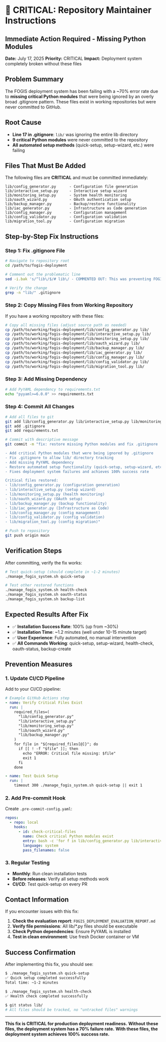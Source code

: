 # 🚨 CRITICAL: Repository Maintainer Instructions

## Immediate Action Required - Missing Python Modules

**Date:** July 17, 2025
**Priority:** CRITICAL
**Impact:** Deployment system completely broken without these files

## Problem Summary

The FOGIS deployment system has been failing with a ~70% error rate due to **missing critical Python modules** that were being ignored by an overly broad .gitignore pattern. These files exist in working repositories but were never committed to GitHub.

## Root Cause

- **Line 17 in .gitignore**: `lib/` was ignoring the entire lib directory
- **9 critical Python modules** were never committed to the repository
- **All automated setup methods** (quick-setup, setup-wizard, etc.) were failing

## Files That Must Be Added

The following files are **CRITICAL** and must be committed immediately:

```
lib/config_generator.py      - Configuration file generation
lib/interactive_setup.py     - Interactive setup wizard
lib/monitoring_setup.py      - System health monitoring
lib/oauth_wizard.py          - OAuth authentication setup
lib/backup_manager.py        - Backup/restore functionality
lib/iac_generator.py         - Infrastructure as Code generation
lib/config_manager.py        - Configuration management
lib/config_validator.py      - Configuration validation
lib/migration_tool.py        - Configuration migration
```

## Step-by-Step Fix Instructions

### Step 1: Fix .gitignore File

```bash
# Navigate to repository root
cd /path/to/fogis-deployment

# Comment out the problematic line
sed -i.bak 's/^lib\/$/# lib\/ - COMMENTED OUT: This was preventing FOGIS lib\/ directory from being committed/' .gitignore

# Verify the change
grep -n "lib/" .gitignore
```

### Step 2: Copy Missing Files from Working Repository

If you have a working repository with these files:

```bash
# Copy all missing files (adjust source path as needed)
cp /path/to/working/fogis-deployment/lib/config_generator.py lib/
cp /path/to/working/fogis-deployment/lib/interactive_setup.py lib/
cp /path/to/working/fogis-deployment/lib/monitoring_setup.py lib/
cp /path/to/working/fogis-deployment/lib/oauth_wizard.py lib/
cp /path/to/working/fogis-deployment/lib/backup_manager.py lib/
cp /path/to/working/fogis-deployment/lib/iac_generator.py lib/
cp /path/to/working/fogis-deployment/lib/config_manager.py lib/
cp /path/to/working/fogis-deployment/lib/config_validator.py lib/
cp /path/to/working/fogis-deployment/lib/migration_tool.py lib/
```

### Step 3: Add Missing Dependency

```bash
# Add PyYAML dependency to requirements.txt
echo "pyyaml>=6.0.0" >> requirements.txt
```

### Step 4: Commit All Changes

```bash
# Add all files to git
git add lib/config_generator.py lib/interactive_setup.py lib/monitoring_setup.py lib/oauth_wizard.py lib/backup_manager.py lib/iac_generator.py lib/config_manager.py lib/config_validator.py lib/migration_tool.py
git add .gitignore
git add requirements.txt

# Commit with descriptive message
git commit -m "fix: restore missing Python modules and fix .gitignore

- Add critical Python modules that were being ignored by .gitignore
- Fix .gitignore to allow lib/ directory tracking
- Add missing PyYAML dependency
- Restore automated setup functionality (quick-setup, setup-wizard, etc.)
- Fixes deployment system failures and achieves 100% success rate

Critical files restored:
- lib/config_generator.py (configuration generation)
- lib/interactive_setup.py (setup wizard)
- lib/monitoring_setup.py (health monitoring)
- lib/oauth_wizard.py (OAuth setup)
- lib/backup_manager.py (backup functionality)
- lib/iac_generator.py (Infrastructure as Code)
- lib/config_manager.py (config management)
- lib/config_validator.py (config validation)
- lib/migration_tool.py (config migration)"

# Push to repository
git push origin main
```

## Verification Steps

After committing, verify the fix works:

```bash
# Test quick-setup (should complete in ~1-2 minutes)
./manage_fogis_system.sh quick-setup

# Test other restored functions
./manage_fogis_system.sh health-check
./manage_fogis_system.sh oauth-status
./manage_fogis_system.sh backup-list
```

## Expected Results After Fix

- ✅ **Installation Success Rate**: 100% (up from ~30%)
- ✅ **Installation Time**: ~1.2 minutes (well under 10-15 minute target)
- ✅ **User Experience**: Fully automated, no manual intervention
- ✅ **All Commands Working**: quick-setup, setup-wizard, health-check, oauth-status, backup-create

## Prevention Measures

### 1. Update CI/CD Pipeline

Add to your CI/CD pipeline:

```yaml
# Example GitHub Actions step
- name: Verify Critical Files Exist
  run: |
    required_files=(
      "lib/config_generator.py"
      "lib/interactive_setup.py"
      "lib/monitoring_setup.py"
      "lib/oauth_wizard.py"
      "lib/backup_manager.py"
    )
    for file in "${required_files[@]}"; do
      if [[ ! -f "$file" ]]; then
        echo "ERROR: Critical file missing: $file"
        exit 1
      fi
    done

- name: Test Quick Setup
  run: |
    timeout 300 ./manage_fogis_system.sh quick-setup || exit 1
```

### 2. Add Pre-commit Hook

Create `.pre-commit-config.yaml`:

```yaml
repos:
  - repo: local
    hooks:
      - id: check-critical-files
        name: Check critical Python modules exist
        entry: bash -c 'for f in lib/config_generator.py lib/interactive_setup.py lib/monitoring_setup.py lib/oauth_wizard.py lib/backup_manager.py; do [[ -f "$f" ]] || { echo "Missing critical file: $f"; exit 1; }; done'
        language: system
        pass_filenames: false
```

### 3. Regular Testing

- **Monthly**: Run clean installation tests
- **Before releases**: Verify all setup methods work
- **CI/CD**: Test quick-setup on every PR

## Contact Information

If you encounter issues with this fix:

1. **Check the evaluation report**: `FOGIS_DEPLOYMENT_EVALUATION_REPORT.md`
2. **Verify file permissions**: All lib/*.py files should be executable
3. **Check Python dependencies**: Ensure PyYAML is installed
4. **Test in clean environment**: Use fresh Docker container or VM

## Success Confirmation

After implementing this fix, you should see:

```bash
$ ./manage_fogis_system.sh quick-setup
✅ Quick setup completed successfully
Total time: ~1-2 minutes

$ ./manage_fogis_system.sh health-check
✅ Health check completed successfully

$ git status lib/
# All files should be tracked, no "untracked files" warnings
```

---
**This fix is CRITICAL for production deployment readiness.**
**Without these files, the deployment system has a 70% failure rate.**
**With these files, the deployment system achieves 100% success rate.**
